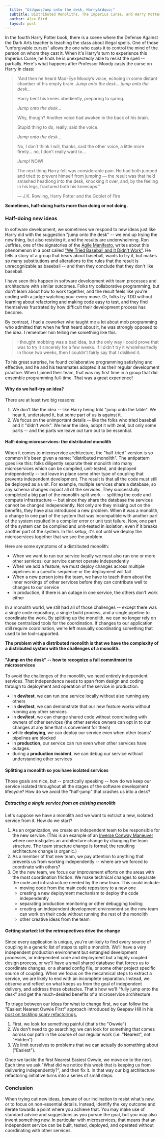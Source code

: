 ```yaml
---
  title: "&ldquo;Jump onto the desk, Harry&rdquo;"
  subtitle: Distributed Monoliths, The Imperius Curse, and Harry Potter
  author: Alex Bird
  layout: post
---
```


In the fourth Harry Potter book, there is a scene where the Defense Against the
Dark Arts teacher is teaching the class about illegal spells. One of those
"unforgivable curses" allows the one who casts it to control the mind of the
person on whom they cast it.  When it's Harry's turn to experience this Imperius
Curse, he finds he is unexpectedly able to resist the spell -- partially. Here's
what happens after Professor Moody casts the curse on Harry in class:

> &ldquo;And then he heard Mad-Eye Moody’s voice, echoing in some distant
> chamber of his empty brain: *Jump onto the desk&hellip; jump onto the
> desk&hellip;*
>
> Harry bent his knees obediently, preparing to spring.
>
> *Jump onto the desk&hellip;*
>
> Why, though? Another voice had awoken in the back of his brain.
>
> Stupid thing to do, really, said the voice.
>
> *Jump onto the desk&hellip;*
>
> No, I don’t think I will, thanks, said the other voice, a little more
> firmly&hellip; no, I don’t really want to&hellip;
>
> *Jump!* NOW!
>
> The next thing Harry felt was considerable pain. He had both jumped and tried
> to prevent himself from jumping — the result was that he’d smashed headlong
> into the desk, knocking it over, and, by the feeling in his legs, fractured
> both his kneecaps.&rdquo;
>
> ― J.K. Rowling, Harry Potter and the Goblet of Fire 

**Sometimes, half-doing hurts more than doing or not doing.**

### Half-doing new ideas

In software development, we sometimes we respond to new ideas just like Harry
did with the suggestion "jump onto the desk" -- we end up trying the new thing,
but also resisting it, and the results are underwhelming. Ron Jeffries, one of
the signatories of the [Agile Manifesto](https://agilemanifesto.org/), writes
about this phenomenon in a post called
["We Tried Baseball and It Didn't Work"](https://ronjeffries.com/xprog/articles/jatbaseball/).
He tells a story of a group that hears about baseball, wants to try it, but
makes so many substitutions and alterations to the rules that the result is
unrecognizable as baseball -- and then they conclude that they don't like
baseball.

I have seen this happen in software development with team processes and
architecture with similar outcomes. Folks try collaborative programming, but
don't learn about how to work together, and the result feels like you're coding
with a judge watching your every move. Or, folks try TDD without learning about
refactoring and making code easy to test, and they find themselves frustrated by
how difficult their development process has become.

By contrast, I had a coworker who taught me a lot about mob programming who
admitted that when he first heard about it, he was strongly opposed to the idea.
I remember him telling me something like this:

> I thought mobbing was a bad idea, but the only way I could prove that was to
> try it sincerely for a few weeks. If I didn't try it wholeheartedly in those
> two weeks, then I couldn't fairly say that I disliked it.

To his great surprise, he found collaborative programming satisfying and
effective, and he and his teammates adopted it as their regular development
practice. When I joined their team, that was my first time in a group that did
ensemble programming full-time. That was a great experience!

#### Why do we half-try an idea?

There are at least two big reasons:
1. We don't like the idea -- like Harry being told "jump onto the table". We
   hear it, understand it, but some part of us is against it.
2. We focus on the unimportant details -- like the folks who tried baseball and it
   "didn't work". We hear the idea, adopt it with zeal, but only some parts --
   and the parts we leave out turn out to be essential.

#### Half-doing microservices: the distributed monolith

When it comes to microservice architecture, the "half-tried" version is so
common it's been given a name: "distributed monolith". The antipattern goes like
this: folks diligently separate their monolith into many microservices which can
be compiled, unit-tested, and deployed independently -- but leave in place some
other type of coupling that prevents independent development. The result is that
all the code must still be deployed as a unit. For example, multiple services share
a database, so any schema changes impact all of the services. They successfully
completed a big part of the monolith-split work -- splitting the code and
compute infrastructure -- but since they share the database the services cannot
be changed independently. Not only are they missing out on the benefits, they
have also introduced a new problem. When it was a monolith, a change to one part of the
system that was incompatible with another part of the system resulted in a
compiler error or unit test failure. Now, one part of the system can be compiled
and unit-tested in isolation, even if it breaks another part of the system. In
this setup, it's not until we deploy the microservices together that we see the
problem.

Here are some symptoms of a distributed monolith:
 - When we want to run our service locally we must also run one or more other
   services; our service cannot operate independently
 - When we add a feature, we must deploy changes across multiple pipelines in a
   specific sequence or the deployment will fail
 - When a new person joins the team, we have to teach them about the inner
   workings of other services before they can contribute well to changes to our
   service
 - In production, if there is an outage in one service, the others don't work
   either

In a monolith world, we still had all of those challenges -- except there was a
single code repository, a single build process, and a single pipeline to
coordinate the work. By splitting up the monolith, we can no longer rely on
those centralized tools for the coordination. If changes to our application
still require coordination, we're left manually coordinating something that used
to be tool-supported.

**The problem with a distributed monolith is that we have the complexity of a
distributed system with the challenges of a monolith.**

#### "Jump on the desk" -- how to recognize a full commitment to microservices

To avoid the challenges of the monolith, we need entirely independent services.
That independence needs to span from design and coding through to deployment and
operation of the service in production.

- in **dev/test**, we can run one service locally without also running any others
- in **dev/test**, we can demonstrate that our new feature works without running
  any other services
- in **dev/test**, we can change shared code without coordinating with owners of
  other services (the other service owners can opt in to our changes at any
  time that is convenient for them)
- while **deploying**, we can deploy our service even when other teams'
  pipelines are blocked
- in **production**, our service can run even when other services have outages.
- during a **production incident**, we can debug our service without
  understanding other services

#### Splitting a monolith so you have isolated services

Those goals are nice, but -- practically speaking -- how do we keep our service
isolated throughout all the stages of the software development lifecycle? How do
we avoid the "half-jump" that crashes us into a desk?

##### Extracting a single service from an existing monolith

Let's suppose we have a monolith and we want to extract a new, isolated service
from it. How do we start?

1. As an organization, we create an independent team to be responsible for the
   new service. (This is an example of an
   [Inverse Conway Maneuver](https://martinfowler.com/bliki/ConwaysLaw.html)
   where one instigates an architecture change by changing the team structure.
   The team structure change is formal; the resulting architecture change is
   organic.)
2. As a member of that new team, we pay attention to anything that prevents us
   from working independently -- where are we forced to coordinate with others?
3. On the new team, we focus our improvement efforts on the areas with the most
   coordination friction. We make technical changes to separate the code and
   infrastructure needed by the new team. This could include:
     - moving code from the main code repository to a new one
     - creating a new deployment mechanism to deploy the code independently
     - separating production monitoring or other debugging tooling
     - creating an independent development environment so the new team can work
       on their code without running the rest of the monolith
     - other creative ideas from the team

#### Getting started: let the retrospectives drive the change

Since every application is unique, you're unlikely to find every source of
coupling in a generic list of steps to split a monolith. We'll have a very independent
production environment but entangled development processes, or independent code
and deployment but a highly coupled design process, or we'll have a small shared
database that forces us to coordinate changes, or a shared config file, or some
other project specific source of coupling. When we focus on the mecahnical steps
to extract a service, we are likely to end with an incomplete separation.
Instead, we observe and reflect on what keeps us from the goal of independent
delivery, and address those obstacles. That's how we'll "fully jump onto the
desk" and get the much-desired benefits of a microservice architecture.

To triage between our ideas for what to change first, we can follow the "Easiest
Nearest Owwie First" approach introduced by Geepaw Hill in his
[post on tackling scary refactorings.](https://www.geepawhill.org/2019/03/03/refactoring-pro-tip-easiest-nearest-owwie-first/)

1. First, we look for something painful (that's the "Owwie")
2. We don't need to go searching; we can look for something that comes across
   our path in the course of our regular work (i.e. "Nearest", not "Hidden")
3. We limit ourselves to problems that we can actually do something about ("Easiest").

Once we tackle the first Nearest Easiest Owwie, we move on to the next. Each
time we ask "What did we notice this week that is keeping us from delivering
independently?", and then fix it. In that way our big architecture refactoring
initiative turns into a series of small steps.

### Conclusion

When trying out new ideas, beware of our inclination to resist what's new, or to
focus on non-essential details. Instead, identify the key outcome and iterate
towards a point where you achieve that. You may make use of standard advice and
suggestions as you pursue the goal, but you may also invent something new. In
particular with microservices, that means that an independent service can be
built, tested, deployed, and operated without coordinating with other services.

